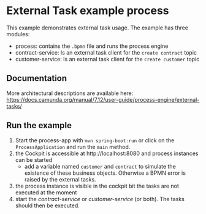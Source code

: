 # External Task example process

This example demonstrates external task usage.
The example has three modules:

* process: contains the `.bpmn` file and runs the process engine
* contract-service: Is an external task client for the `create contract` topic
* customer-service: Is an external task client for the `create customer` topic

## Documentation

More architectural descriptions are available here: https://docs.camunda.org/manual/7.12/user-guide/process-engine/external-tasks/


## Run the example

1. Start the process-app with `mvn spring-boot:run` or click on the `ProcessApplication` and run the `main` method.
2. the Cockpit is accessible at http://localhost:8080 and process instances can be started 
    * add a variable named `customer` and `contract` to simulate the existence of these business objects. Otherwise a BPMN error is raised by the external tasks.
3. the process instance is visible in the cockpit bit the tasks are not executed at the moment
4. start the *contract-service* or *customer-service* (or both). The tasks should then be executed.
